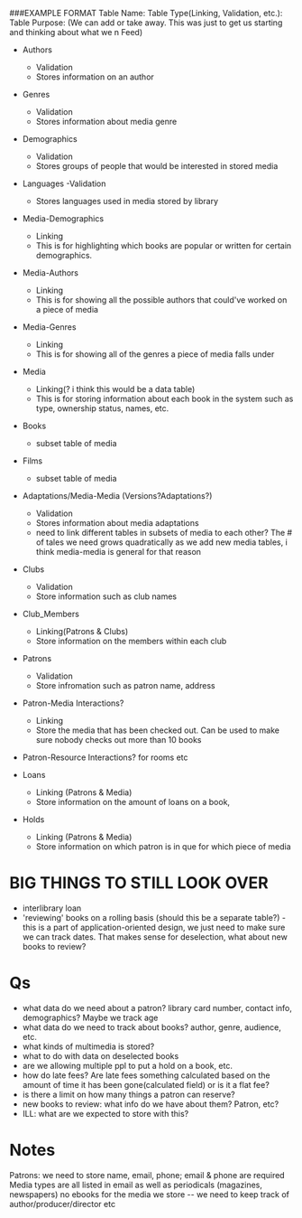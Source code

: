 ###EXAMPLE FORMAT
Table Name:
Table Type(Linking, Validation, etc.):
Table Purpose:
(We can add or take away. This was just to get us starting and thinking about what we n
Feed)


- Authors
    - Validation
    - Stores information on an author

- Genres
    - Validation
    - Stores information about media genre

- Demographics
    - Validation
    - Stores groups of people that would be interested in stored media

- Languages
    -Validation
    - Stores languages used in media stored by library

- Media-Demographics
    - Linking
    - This is for highlighting which books are popular or written for certain demographics.

- Media-Authors
    - Linking
    - This is for showing all the possible authors that could've worked on a piece of media

- Media-Genres
    - Linking
    - This is for showing all of the genres a piece of media falls under

- Media
    - Linking(? i think this would be a data table)
    - This is for storing information about each book in the system such as type, ownership status, names, etc.

- Books
    - subset table of media

- Films
    - subset table of media

- Adaptations/Media-Media (Versions?Adaptations?)
    - Validation
    - Stores information about media adaptations
    - need to link different tables in subsets of media to each other? The # of tales we need grows quadratically as we add new media tables, i think media-media is general for that reason

- Clubs
    - Validation
    - Store information such as club names

- Club_Members
    - Linking(Patrons & Clubs)
    - Store information on the members within each club 
    
- Patrons
    - Validation
    - Store infromation such as patron name, address

- Patron-Media Interactions?
    - Linking
    - Store the media that has been checked out. Can be used to make sure nobody checks out more than 10 books

- Patron-Resource Interactions? for rooms etc

- Loans
    - Linking (Patrons & Media)
    - Store information on the amount of loans on a book, 
    
- Holds
    - Linking (Patrons & Media)
    - Store information on which patron is in que for which piece of media


# BIG THINGS TO STILL LOOK OVER
- interlibrary loan
- 'reviewing' books on a rolling basis (should this be a separate table?) - this is a part of application-oriented design, we just need to make sure we can track dates. That makes sense for deselection, what about new books to review?

# Qs
- what data do we need about a patron? library card number, contact info, demographics? Maybe we track age
- what data do we need to track about books? author, genre, audience, etc.
- what kinds of multimedia is stored? 
- what to do with data on deselected books
- are we allowing multiple ppl to put a hold on a book, etc.
- how do late fees? Are late fees something calculated based on the amount of time it has been gone(calculated field) or is it a flat fee?
- is there a limit on how many things a patron can reserve?
- new books to review: what info do we have about them? Patron, etc?
- ILL: what are we expected to store with this?

# Notes
Patrons: we need to store name, email, phone; email & phone are required
Media types are all listed in email as well as periodicals (magazines, newspapers)
no ebooks
for the media we store -- we need to keep track of author/producer/director etc